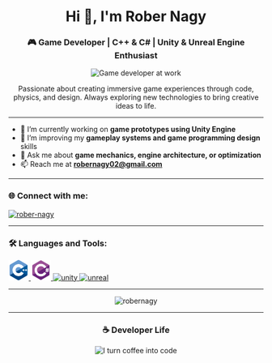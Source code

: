 <h1 align="center">Hi 👋, I'm Rober Nagy</h1>
<h3 align="center">🎮 Game Developer | C++ & C# | Unity & Unreal Engine Enthusiast</h3>

<p align="center">
  <img src="https://media0.giphy.com/media/v1.Y2lkPTc5MGI3NjExbHEwbHhhMnJndGZvOW56Y3p1ZzB6amFzODBodTBoNmNuenltYmkydCZlcD12MV9pbnRlcm5hbF9naWZfYnlfaWQmY3Q9Zw/ztpMY1t5VYWlO/giphy.gif" width="400" alt="Game developer at work"/>
</p>

<p align="center">
  Passionate about creating immersive game experiences through code, physics, and design.  
  Always exploring new technologies to bring creative ideas to life.
</p>

---

- 🔭 I’m currently working on **game prototypes using Unity Engine**
- 🌱 I’m improving my **gameplay systems and game programming design** skills  
- 💬 Ask me about **game mechanics, engine architecture, or optimization**
- 📫 Reach me at **robernagy02@gmail.com**

---

<h3 align="left">🌐 Connect with me:</h3>
<p align="left">
  <a href="https://linkedin.com/in/rober-nagy" target="blank">
    <img align="center" src="https://raw.githubusercontent.com/rahuldkjain/github-profile-readme-generator/master/src/images/icons/Social/linked-in-alt.svg" alt="rober-nagy" height="30" width="40" />
  </a>
</p>

---

<h3 align="left">🛠️ Languages and Tools:</h3>
<p align="left">
  <a href="https://www.w3schools.com/cpp/" target="_blank" rel="noreferrer"> 
    <img src="https://raw.githubusercontent.com/devicons/devicon/master/icons/cplusplus/cplusplus-original.svg" alt="cplusplus" width="40" height="40"/> 
  </a> 
  <a href="https://www.w3schools.com/cs/" target="_blank" rel="noreferrer"> 
    <img src="https://raw.githubusercontent.com/devicons/devicon/master/icons/csharp/csharp-original.svg" alt="csharp" width="40" height="40"/> 
  </a> 
  <a href="https://unity.com/" target="_blank" rel="noreferrer"> 
    <img src="https://www.vectorlogo.zone/logos/unity3d/unity3d-icon.svg" alt="unity" width="40" height="40"/> 
  </a> 
  <a href="https://unrealengine.com/" target="_blank" rel="noreferrer"> 
    <img src="https://raw.githubusercontent.com/kenangundogan/fontisto/036b7eca71aab1bef8e6a0518f7329f13ed62f6b/icons/svg/brand/unreal-engine.svg" alt="unreal" width="40" height="40"/> 
  </a> 
</p>

---

<p align="center">
  <img src="https://github-readme-stats.vercel.app/api/top-langs?username=robernagy&show_icons=true&locale=en&layout=compact" alt="robernagy" />
</p>

---

<h3 align="center">☕ Developer Life</h3>
<p align="center">
  <img src="https://m.media-amazon.com/images/I/61I0O9jiFRL._SL1360_.jpg" width="300" alt="I turn coffee into code"/>
</p>
